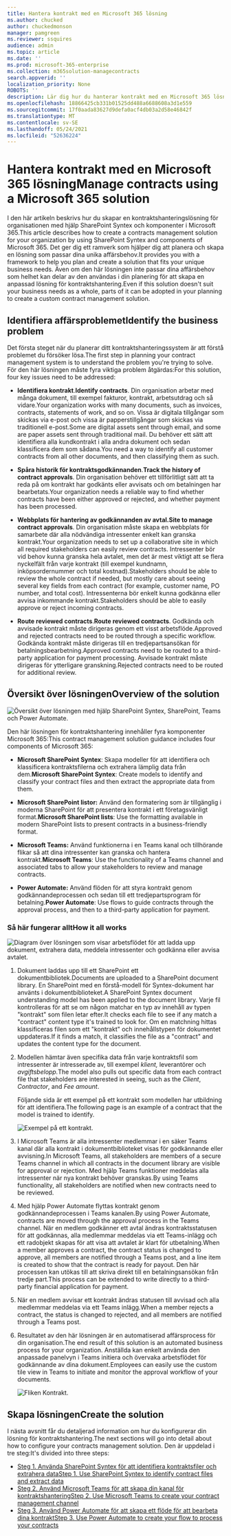 ```yaml
---
title: Hantera kontrakt med en Microsoft 365 lösning
ms.author: chucked
author: chuckedmonson
manager: pamgreen
ms.reviewer: ssquires
audience: admin
ms.topic: article
ms.date: ''
ms.prod: microsoft-365-enterprise
ms.collection: m365solution-managecontracts
search.appverid: ''
localization_priority: None
ROBOTS: ''
description: Lär dig hur du hanterar kontrakt med en Microsoft 365 lösning av SharePoint Syntex, Microsoft Teams och Power Automate.
ms.openlocfilehash: 18866425cb331b01525dd488a6688608a3d1e559
ms.sourcegitcommit: 17f0aada83627d9defa0acf4db03a2d58e46842f
ms.translationtype: MT
ms.contentlocale: sv-SE
ms.lasthandoff: 05/24/2021
ms.locfileid: "52636224"
---
```

# <a name="manage-contracts-using-a-microsoft-365-solution"></a><span data-ttu-id="0c701-103">Hantera kontrakt med en Microsoft 365 lösning</span><span class="sxs-lookup"><span data-stu-id="0c701-103">Manage contracts using a Microsoft 365 solution</span></span>

<span data-ttu-id="0c701-104">I den här artikeln beskrivs hur du skapar en kontraktshanteringslösning för organisationen med hjälp SharePoint Syntex och komponenter i Microsoft 365.</span><span class="sxs-lookup"><span data-stu-id="0c701-104">This article describes how to create a contracts management solution for your organization by using SharePoint Syntex and components of Microsoft 365.</span></span> <span data-ttu-id="0c701-105">Det ger dig ett ramverk som hjälper dig att planera och skapa en lösning som passar dina unika affärsbehov.</span><span class="sxs-lookup"><span data-stu-id="0c701-105">It provides you with a framework to help you plan and create a solution that fits your unique business needs.</span></span> <span data-ttu-id="0c701-106">Även om den här lösningen inte passar dina affärsbehov som helhet kan delar av den användas i din planering för att skapa en anpassad lösning för kontraktshantering.</span><span class="sxs-lookup"><span data-stu-id="0c701-106">Even if this solution doesn't suit your business needs as a whole, parts of it can be adopted in your planning to create a custom contract management solution.</span></span>

## <a name="identify-the-business-problem"></a><span data-ttu-id="0c701-107">Identifiera affärsproblemet</span><span class="sxs-lookup"><span data-stu-id="0c701-107">Identify the business problem</span></span>

<span data-ttu-id="0c701-108">Det första steget när du planerar ditt kontraktshanteringssystem är att förstå problemet du försöker lösa.</span><span class="sxs-lookup"><span data-stu-id="0c701-108">The first step in planning your contract management system is to understand the problem you're trying to solve.</span></span> <span data-ttu-id="0c701-109">För den här lösningen måste fyra viktiga problem åtgärdas:</span><span class="sxs-lookup"><span data-stu-id="0c701-109">For this solution, four key issues need to be addressed:</span></span>

- <span data-ttu-id="0c701-110">**Identifiera kontrakt**.</span><span class="sxs-lookup"><span data-stu-id="0c701-110">**Identify contracts**.</span></span> <span data-ttu-id="0c701-111">Din organisation arbetar med många dokument, till exempel fakturor, kontrakt, arbetsutdrag och så vidare.</span><span class="sxs-lookup"><span data-stu-id="0c701-111">Your organization works with many documents, such as invoices, contracts, statements of work, and so on.</span></span>  <span data-ttu-id="0c701-112">Vissa är digitala tillgångar som skickas via e-post och vissa är papperstillgångar som skickas via traditionell e-post.</span><span class="sxs-lookup"><span data-stu-id="0c701-112">Some are digital assets sent through email, and some are paper assets sent through traditional mail.</span></span> <span data-ttu-id="0c701-113">Du behöver ett sätt att identifiera alla kundkontrakt i alla andra dokument och sedan klassificera dem som sådana.</span><span class="sxs-lookup"><span data-stu-id="0c701-113">You need a way to identify all customer contracts from all other documents, and then classifying them as such.</span></span>

- <span data-ttu-id="0c701-114">**Spåra historik för kontraktsgodkännanden**.</span><span class="sxs-lookup"><span data-stu-id="0c701-114">**Track the history of contract approvals**.</span></span> <span data-ttu-id="0c701-115">Din organisation behöver ett tillförlitligt sätt att ta reda på om kontrakt har godkänts eller avvisats och om betalningen har bearbetats.</span><span class="sxs-lookup"><span data-stu-id="0c701-115">Your organization needs a reliable way to find whether contracts have been either approved or rejected, and whether payment has been processed.</span></span> 

- <span data-ttu-id="0c701-116">**Webbplats för hantering av godkännanden av avtal.**</span><span class="sxs-lookup"><span data-stu-id="0c701-116">**Site to manage contract approvals**.</span></span> <span data-ttu-id="0c701-117">Din organisation måste skapa en webbplats för samarbete där alla nödvändiga intressenter enkelt kan granska kontrakt.</span><span class="sxs-lookup"><span data-stu-id="0c701-117">Your organization needs to set up a collaborative site in which all required stakeholders can easily review contracts.</span></span> <span data-ttu-id="0c701-118">Intressenter bör vid behov kunna granska hela avtalet, men det är mest viktigt att se flera nyckelfält från varje kontrakt (till exempel kundnamn, inköpsordernummer och total kostnad).</span><span class="sxs-lookup"><span data-stu-id="0c701-118">Stakeholders should be able to review the whole contract if needed, but mostly care about seeing several key fields from each contract (for example, customer name, PO number, and total cost).</span></span> <span data-ttu-id="0c701-119">Intressenterna bör enkelt kunna godkänna eller avvisa inkommande kontrakt.</span><span class="sxs-lookup"><span data-stu-id="0c701-119">Stakeholders should be able to easily approve or reject incoming contracts.</span></span>

- <span data-ttu-id="0c701-120">**Route reviewed contracts**.</span><span class="sxs-lookup"><span data-stu-id="0c701-120">**Route reviewed contracts**.</span></span> <span data-ttu-id="0c701-121">Godkända och avvisade kontrakt måste dirigeras genom ett visst arbetsflöde.</span><span class="sxs-lookup"><span data-stu-id="0c701-121">Approved and rejected contracts need to be routed through a specific workflow.</span></span> <span data-ttu-id="0c701-122">Godkända kontrakt måste dirigeras till en tredjepartsansökan för betalningsbearbetning.</span><span class="sxs-lookup"><span data-stu-id="0c701-122">Approved contracts need to be routed to a third-party application for payment processing.</span></span> <span data-ttu-id="0c701-123">Avvisade kontrakt måste dirigeras för ytterligare granskning.</span><span class="sxs-lookup"><span data-stu-id="0c701-123">Rejected contracts need to be routed for additional review.</span></span>

## <a name="overview-of-the-solution"></a><span data-ttu-id="0c701-124">Översikt över lösningen</span><span class="sxs-lookup"><span data-stu-id="0c701-124">Overview of the solution</span></span>

  ![Översikt över lösningen med hjälp SharePoint Syntex, SharePoint, Teams och Power Automate.](../media/content-understanding/syntex-solution-manage-contracts-setup-steps.png)

<span data-ttu-id="0c701-126">Den här lösningen för kontraktshantering innehåller fyra komponenter Microsoft 365:</span><span class="sxs-lookup"><span data-stu-id="0c701-126">This contract management solution guidance includes four components of Microsoft 365:</span></span>

- <span data-ttu-id="0c701-127">**Microsoft SharePoint Syntex**: Skapa modeller för att identifiera och klassificera kontraktsfilerna och extrahera lämplig data från dem.</span><span class="sxs-lookup"><span data-stu-id="0c701-127">**Microsoft SharePoint Syntex**: Create models to identify and classify your contract files and then extract the appropriate data from them.</span></span>

- <span data-ttu-id="0c701-128">**Microsoft SharePoint listor:** Använd den formatering som är tillgänglig i moderna SharePoint för att presentera kontrakt i ett företagsvänligt format.</span><span class="sxs-lookup"><span data-stu-id="0c701-128">**Microsoft SharePoint lists**: Use the formatting available in modern SharePoint lists to present contracts in a business-friendly format.</span></span>

- <span data-ttu-id="0c701-129">**Microsoft Teams:** Använd funktionerna i en Teams kanal och tillhörande flikar så att dina intressenter kan granska och hantera kontrakt.</span><span class="sxs-lookup"><span data-stu-id="0c701-129">**Microsoft Teams**: Use the functionality of a Teams channel and associated tabs to allow your stakeholders to review and manage contracts.</span></span>

- <span data-ttu-id="0c701-130">**Power Automate:** Använd flöden för att styra kontrakt genom godkännandeprocessen och sedan till ett tredjepartsprogram för betalning.</span><span class="sxs-lookup"><span data-stu-id="0c701-130">**Power Automate**: Use flows to guide contracts through the approval process, and then to a third-party application for payment.</span></span>

### <a name="how-it-all-works"></a><span data-ttu-id="0c701-131">Så här fungerar allt</span><span class="sxs-lookup"><span data-stu-id="0c701-131">How it all works</span></span>

  ![Diagram över lösningen som visar arbetsflödet för att ladda upp dokument, extrahera data, meddela intressenter och godkänna eller avvisa avtalet.](../media/content-understanding/syntex-solution-manage-contracts-overview.png)

1. <span data-ttu-id="0c701-133">Dokument laddas upp till ett SharePoint ett dokumentbibliotek.</span><span class="sxs-lookup"><span data-stu-id="0c701-133">Documents are uploaded to a SharePoint document library.</span></span> <span data-ttu-id="0c701-134">En SharePoint med en förstå-modell för Syntex-dokument har använts i dokumentbiblioteket.</span><span class="sxs-lookup"><span data-stu-id="0c701-134">A SharePoint Syntex document understanding model has been applied to the document library.</span></span> <span data-ttu-id="0c701-135">Varje fil kontrolleras för att se om någon matchar en typ av innehåll av typen "kontrakt" som filen letar efter.</span><span class="sxs-lookup"><span data-stu-id="0c701-135">It checks each file to see if any match a "contract" content type it's trained to look for.</span></span> <span data-ttu-id="0c701-136">Om en matchning hittas klassificeras filen som ett "kontrakt" och innehållstypen för dokumentet uppdateras.</span><span class="sxs-lookup"><span data-stu-id="0c701-136">If it finds a match, it classifies the file as a "contract" and updates the content type for the document.</span></span>

2. <span data-ttu-id="0c701-137">Modellen hämtar även specifika data från varje kontraktsfil som intressenter är intresserade av, till exempel *klient,* leverantörer och *avgiftsbelopp.*</span><span class="sxs-lookup"><span data-stu-id="0c701-137">The model also pulls out specific data from each contract file that stakeholders are interested in seeing, such as the *Client*, *Contractor*, and *Fee amount*.</span></span>

    <span data-ttu-id="0c701-138">Följande sida är ett exempel på ett kontrakt som modellen har utbildning för att identifiera.</span><span class="sxs-lookup"><span data-stu-id="0c701-138">The following page is an example of a contract that the model is trained to identify.</span></span>

      ![Exempel på ett kontrakt.](../media/content-understanding/contract.png)

3. <span data-ttu-id="0c701-140">I Microsoft Teams är alla intressenter medlemmar i en säker Teams kanal där alla kontrakt i dokumentbiblioteket visas för godkännande eller avvisning.</span><span class="sxs-lookup"><span data-stu-id="0c701-140">In Microsoft Teams, all stakeholders are members of a secure Teams channel in which all contracts in the document library are visible for approval or rejection.</span></span> <span data-ttu-id="0c701-141">Med hjälp Teams funktioner meddelas alla intressenter när nya kontrakt behöver granskas.</span><span class="sxs-lookup"><span data-stu-id="0c701-141">By using Teams functionality, all stakeholders are notified when new contracts need to be reviewed.</span></span>
 
4. <span data-ttu-id="0c701-142">Med hjälp Power Automate flyttas kontrakt genom godkännandeprocessen i Teams kanalen.</span><span class="sxs-lookup"><span data-stu-id="0c701-142">By using Power Automate, contracts are moved through the approval process in the Teams channel.</span></span> <span data-ttu-id="0c701-143">När en medlem godkänner ett avtal ändras kontraktsstatusen för att godkännas, alla medlemmar meddelas via ett Teams-inlägg och ett radobjekt skapas för att visa att avtalet är klart för utbetalning.</span><span class="sxs-lookup"><span data-stu-id="0c701-143">When a member approves a contract, the contract status is changed to approve, all members are notified through a Teams post, and a line item is created to show that the contract is ready for payout.</span></span> <span data-ttu-id="0c701-144">Den här processen kan utökas till att skriva direkt till en betalningsansökan från tredje part.</span><span class="sxs-lookup"><span data-stu-id="0c701-144">This process can be extended to write directly to a third-party financial application for payment.</span></span>

5.  <span data-ttu-id="0c701-145">När en medlem avvisar ett kontrakt ändras statusen till avvisad och alla medlemmar meddelas via ett Teams inlägg.</span><span class="sxs-lookup"><span data-stu-id="0c701-145">When a member rejects a contract, the status is changed to rejected, and all members are notified through a Teams post.</span></span>

6. <span data-ttu-id="0c701-146">Resultatet av den här lösningen är en automatiserad affärsprocess för din organisation.</span><span class="sxs-lookup"><span data-stu-id="0c701-146">The end result of this solution is an automated business process for your organization.</span></span> <span data-ttu-id="0c701-147">Anställda kan enkelt använda den anpassade panelvyn i Teams initiera och övervaka arbetsflödet för godkännande av dina dokument.</span><span class="sxs-lookup"><span data-stu-id="0c701-147">Employees can easily use the custom tile view in Teams to initiate and monitor the approval workflow of your documents.</span></span> 

     ![Fliken Kontrakt.](../media/content-understanding/tile-view.png)

## <a name="create-the-solution"></a><span data-ttu-id="0c701-149">Skapa lösningen</span><span class="sxs-lookup"><span data-stu-id="0c701-149">Create the solution</span></span>

<span data-ttu-id="0c701-150">I nästa avsnitt får du detaljerad information om hur du konfigurerar din lösning för kontraktshantering.</span><span class="sxs-lookup"><span data-stu-id="0c701-150">The next sections will go into detail about how to configure your contracts management solution.</span></span> <span data-ttu-id="0c701-151">Den är uppdelad i tre steg:</span><span class="sxs-lookup"><span data-stu-id="0c701-151">It's divided into three steps:</span></span>

- [<span data-ttu-id="0c701-152">Steg 1. Använda SharePoint Syntex för att identifiera kontraktsfiler och extrahera data</span><span class="sxs-lookup"><span data-stu-id="0c701-152">Step 1. Use SharePoint Syntex to identify contract files and extract data</span></span>](solution-manage-contracts-step1.md)
- [<span data-ttu-id="0c701-153">Steg 2. Använd Microsoft Teams för att skapa din kanal för kontraktshantering</span><span class="sxs-lookup"><span data-stu-id="0c701-153">Step 2. Use Microsoft Teams to create your contract management channel</span></span>](solution-manage-contracts-step2.md)
- [<span data-ttu-id="0c701-154">Steg 3. Använd Power Automate för att skapa ett flöde för att bearbeta dina kontrakt</span><span class="sxs-lookup"><span data-stu-id="0c701-154">Step 3. Use Power Automate to create your flow to process your contracts</span></span>](solution-manage-contracts-step3.md)
